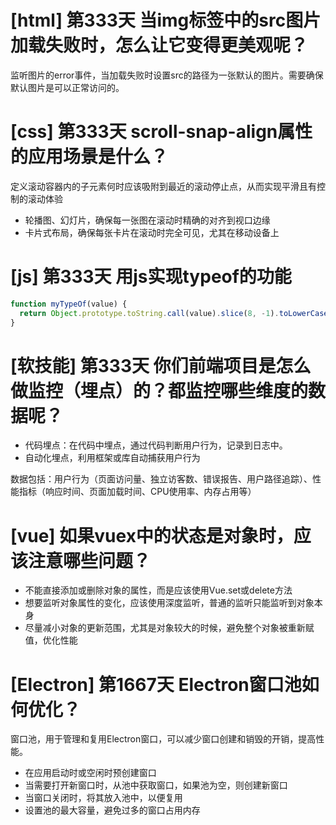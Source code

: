 # [html] 第333天 当img标签中的src图片加载失败时，怎么让它变得更美观呢？

监听图片的error事件，当加载失败时设置src的路径为一张默认的图片。需要确保默认图片是可以正常访问的。

# [css] 第333天 scroll-snap-align属性的应用场景是什么？

定义滚动容器内的子元素何时应该吸附到最近的滚动停止点，从而实现平滑且有控制的滚动体验
- 轮播图、幻灯片，确保每一张图在滚动时精确的对齐到视口边缘
- 卡片式布局，确保每张卡片在滚动时完全可见，尤其在移动设备上

# [js] 第333天 用js实现typeof的功能

```javascript
function myTypeOf(value) {
  return Object.prototype.toString.call(value).slice(8, -1).toLowerCase();
}
```

# [软技能] 第333天 你们前端项目是怎么做监控（埋点）的？都监控哪些维度的数据呢？

- 代码埋点：在代码中埋点，通过代码判断用户行为，记录到日志中。
- 自动化埋点，利用框架或库自动捕获用户行为

数据包括：用户行为（页面访问量、独立访客数、错误报告、用户路径追踪）、性能指标（响应时间、页面加载时间、CPU使用率、内存占用等）

# [vue] 如果vuex中的状态是对象时，应该注意哪些问题？

- 不能直接添加或删除对象的属性，而是应该使用Vue.set或delete方法
- 想要监听对象属性的变化，应该使用深度监听，普通的监听只能监听到对象本身
- 尽量减小对象的更新范围，尤其是对象较大的时候，避免整个对象被重新赋值，优化性能

# [Electron] 第1667天 Electron窗口池如何优化？

窗口池，用于管理和复用Electron窗口，可以减少窗口创建和销毁的开销，提高性能。
- 在应用启动时或空闲时预创建窗口
- 当需要打开新窗口时，从池中获取窗口，如果池为空，则创建新窗口
- 当窗口关闭时，将其放入池中，以便复用
- 设置池的最大容量，避免过多的窗口占用内存
